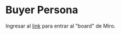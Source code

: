 # Buyer Persona

Ingresar al [link](https://miro.com/app/board/uXjVOKOsguo=/?invite_link_id=561260325260) para entrar al "board" de Miro.